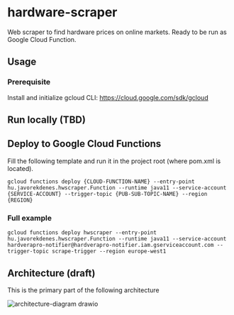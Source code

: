 # hardware-scraper
Web scraper to find hardware prices on online markets. Ready to be run as Google Cloud Function.

## Usage

### Prerequisite

Install and initialize gcloud CLI: https://cloud.google.com/sdk/gcloud

## Run locally (TBD)


## Deploy to Google Cloud Functions

Fill the following template and run it in the project root (where pom.xml is located).

```
gcloud functions deploy {CLOUD-FUNCTION-NAME} --entry-point hu.javorekdenes.hwscraper.Function --runtime java11 --service-account {SERVICE-ACCOUNT} --trigger-topic {PUB-SUB-TOPIC-NAME} --region {REGION} 
```

### Full example

```
gcloud functions deploy hwscraper --entry-point hu.javorekdenes.hwscraper.Function --runtime java11 --service-account hardverapro-notifier@hardverapro-notifier.iam.gserviceaccount.com --trigger-topic scrape-trigger --region europe-west1 
```


## Architecture (draft)

This is the primary part of the following architecture

![architecture-diagram drawio](https://user-images.githubusercontent.com/35934971/133733496-442b7047-fbf3-4e34-af48-4313f0f9e03c.png)
